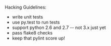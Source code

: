 Hacking Guidelines:
- write unit tests
- use py.test to run tests
- support python 2.6 and 2.7 -- not 3.x just yet
- pass flake8 checks
- keep that pylint score up!
